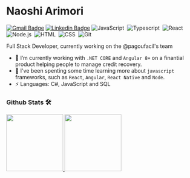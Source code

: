 # Naoshi Arimori

[![Gmail Badge](https://img.shields.io/badge/-naoshiarimori@gmail.com.br-c14438?style=flat-square&logo=Gmail&logoColor=white&link=mailto:naoshiarimori@gmail.com.br)](mailto:naoshiarimori@gmail.com.br)
<a href="www.linkedin.com/in/naoshi">
[![Linkedin Badge](https://img.shields.io/badge/-LinkedIn-blue?style=flat-square&logo=Linkedin&logoColor=white&link=www.linkedin.com/in/naoshi/)](https://br.linkedin.com/in/naoshi)
![JavaScript](https://img.shields.io/badge/-JavaScript-333333?style=flat&logo=javascript)&nbsp;
![Typescript](https://img.shields.io/badge/-typescript-333333?style=flat&logo=typescript)&nbsp;
![React](https://img.shields.io/badge/-React-333333?style=flat&logo=react)&nbsp;
![Node.js](https://img.shields.io/badge/-Node.js-333333?style=flat&logo=node.js)&nbsp;
![HTML](https://img.shields.io/badge/-HTML-333333?style=flat&logo=HTML5)&nbsp;
![CSS](https://img.shields.io/badge/-CSS-333333?style=flat&logo=CSS3&logoColor=1572B6)&nbsp;
![Git](https://img.shields.io/badge/-Git-333333?style=flat&logo=git)&nbsp;

Full Stack Developer, currently working on the @pagoufacil's team

- 🔭 I’m currently working with `.NET CORE` and `Angular 8+` on a finantial product helping people to manage credit recovery.
- 🌱 I've been spenting some time learning more about `javascript` frameworks, such as `React`, `Angular`, `React Native` and `Node`.
- ⚡ Languages: C#, JavaScript and SQL

### Github Stats 🛠 &nbsp;

<p align="left">
  <a href="https://github.com/NaoshiAC">
   <img height="150em" src="https://github-readme-stats-eight-theta.vercel.app/api?username=NaoshiAC&show_icons=true&theme=vue-dark&include_all_commits=true&count_private=true&hide=issues,contribs" />

   <img height="150em" src="https://github-readme-stats.vercel.app/api/top-langs/?username=NaoshiAC&&layout=compact&theme=vue-dark" />
   </a>
 </p>
 
